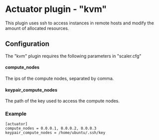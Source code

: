 # Actuator plugin - "kvm"

This plugin uses ssh to access instances in remote hosts and modify the amount of allocated resources.

## Configuration

The "kvm" plugin requires the following parameters in "scaler.cfg"

#### compute_nodes

The ips of the compute nodes, separated by comma.

#### keypair_compute_nodes

The path of the key used to access the compute nodes.

### Example 

```
[actuator]
compute_nodes = 0.0.0.1, 0.0.0.2, 0.0.0.3
keypair_compute_nodes = /home/ubuntu/.ssh/key
```
